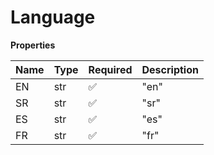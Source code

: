 # Language

**Properties**

| Name | Type | Required | Description |
| :--- | :--- | :------- | :---------- |
| EN   | str  | ✅       | "en"        |
| SR   | str  | ✅       | "sr"        |
| ES   | str  | ✅       | "es"        |
| FR   | str  | ✅       | "fr"        |

